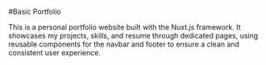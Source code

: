#Basic Portfolio

This is a personal portfolio website built with the Nuxt.js framework. 
It showcases my projects, skills, and resume through dedicated pages, 
using reusable components for the navbar and footer to ensure a clean and consistent user experience.
